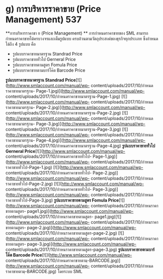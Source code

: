 # g)    การบริหารราคาขาย (Price Management)  537

**การบริหารราคาขา ย (Price Management) ** การกำหนดราคาขายของ SML
สามารถกำหนดราคาขายได้ครบวงจรและเต็มรูปแบบ
ครบถ้วนตามวัตถุประสงค์ของธุรกิจทุกประเภท ซึ่งกำหนดได้ถึง 4 รูปแบบ คือ

  * รูปแบบราคาขายมาตรฐาน Standrad Price
  * รูปแบบราคาขายทั่วไป Gerneral Price
  * รูปแบบราคาขายตามสูตร Fomula Price
  * รูปแบบราคาขายตามบาร์โค๊ต Barcode Price

  **รูปแบบราคาขายมาตรฐาน Standrad
    Price**[![](http://www.smlaccount.com/manual/wp-
    content/uploads/2017/10/กำหนดราคาขายมาตรฐาน-
    Page-1.jpg)](http://www.smlaccount.com/manual/wp-
    content/uploads/2017/10/กำหนดราคาขายมาตรฐาน-Page-1.jpg)
    [![](http://www.smlaccount.com/manual/wp-
    content/uploads/2017/10/กำหนดราคาขายมาตรฐาน-
    Page-2.jpg)](http://www.smlaccount.com/manual/wp-
    content/uploads/2017/10/กำหนดราคาขายมาตรฐาน-Page-2.jpg)
    [![](http://www.smlaccount.com/manual/wp-
    content/uploads/2017/10/กำหนดราคาขายมาตรฐาน-
    Page-3.jpg)](http://www.smlaccount.com/manual/wp-
    content/uploads/2017/10/กำหนดราคาขายมาตรฐาน-Page-3.jpg)
    [![](http://www.smlaccount.com/manual/wp-
    content/uploads/2017/10/กำหนดราคาขายมาตรฐาน-
    Page-4.jpg)](http://www.smlaccount.com/manual/wp-
    content/uploads/2017/10/กำหนดราคาขายมาตรฐาน-Page-4.jpg)
    **รูปแบบราคาขายทั่วไป Gerneral
    Price**[![](http://www.smlaccount.com/manual/wp-
    content/uploads/2017/10/กำหนดราคาขายทั่วไป-
    Page-1.jpg)](http://www.smlaccount.com/manual/wp-
    content/uploads/2017/10/กำหนดราคาขายทั่วไป-Page-1.jpg)
    [![](http://www.smlaccount.com/manual/wp-
    content/uploads/2017/10/กำหนดราคาขายทั่วไป-
    Page-2.jpg)](http://www.smlaccount.com/manual/wp-
    content/uploads/2017/10/กำหนดราคาขายทั่วไป-Page-2.jpg)
    [![](http://www.smlaccount.com/manual/wp-
    content/uploads/2017/10/กำหนดราคาขายทั่วไป-
    Page-3.jpg)](http://www.smlaccount.com/manual/wp-
    content/uploads/2017/10/กำหนดราคาขายทั่วไป-Page-3.jpg)
    **รูปแบบราคาขายตามสูตร Fomula
    Price**[![](http://www.smlaccount.com/manual/wp-
    content/uploads/2017/10/กำหนราคาขายตามสูตร-
    page1.jpg)](http://www.smlaccount.com/manual/wp-
    content/uploads/2017/10/กำหนราคาขายตามสูตร-
    page1.jpg)[![](http://www.smlaccount.com/manual/wp-
    content/uploads/2017/10/กำหนราคาขายตามสูตร-
    page-2.jpg)](http://www.smlaccount.com/manual/wp-
    content/uploads/2017/10/กำหนราคาขายตามสูตร-page-2.jpg)
    [![](http://www.smlaccount.com/manual/wp-
    content/uploads/2017/10/กำหนราคาขายตามสูตร-
    page-3.jpg)](http://www.smlaccount.com/manual/wp-
    content/uploads/2017/10/กำหนราคาขายตามสูตร-page-3.jpg)
    **รูปแบบราคาขายตามบาร์โค๊ต Barcode
    Price**[![](http://www.smlaccount.com/manual/wp-
    content/uploads/2017/10/กำหนดราคาขายตามฺ-BARCODE.jpg)](http://www.smlaccount.com/manual/wp-
    content/uploads/2017/10/กำหนดราคาขายตามฺ-BARCODE.jpg)   โดยระบบ SML

